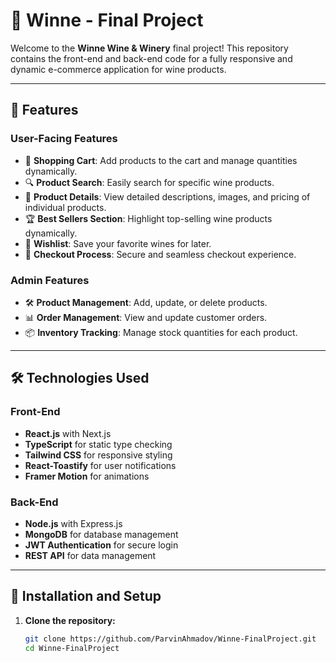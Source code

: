 # 🍷 Winne - Final Project

Welcome to the **Winne Wine & Winery** final project! This repository contains the front-end and back-end code for a fully responsive and dynamic e-commerce application for wine products.

---

## 🚀 Features

### User-Facing Features
- 🛒 **Shopping Cart**: Add products to the cart and manage quantities dynamically.
- 🔍 **Product Search**: Easily search for specific wine products.
- 🎯 **Product Details**: View detailed descriptions, images, and pricing of individual products.
- 🏆 **Best Sellers Section**: Highlight top-selling wine products dynamically.
- 🖤 **Wishlist**: Save your favorite wines for later.
- 🧾 **Checkout Process**: Secure and seamless checkout experience.

### Admin Features
- 🛠️ **Product Management**: Add, update, or delete products.
- 📊 **Order Management**: View and update customer orders.
- 📦 **Inventory Tracking**: Manage stock quantities for each product.

---

## 🛠️ Technologies Used

### Front-End
- **React.js** with Next.js
- **TypeScript** for static type checking
- **Tailwind CSS** for responsive styling
- **React-Toastify** for user notifications
- **Framer Motion** for animations

### Back-End
- **Node.js** with Express.js
- **MongoDB** for database management
- **JWT Authentication** for secure login
- **REST API** for data management

---

## 🔧 Installation and Setup

1. **Clone the repository:**
   ```bash
   git clone https://github.com/ParvinAhmadov/Winne-FinalProject.git
   cd Winne-FinalProject
